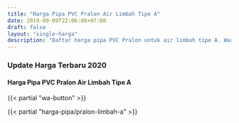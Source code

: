 ```yaml
---
title: "Harga Pipa PVC Pralon Air Limbah Tipe A"
date: 2019-09-09T22:06:08+07:00
draft: false
layout: "single-harga"
description: "Daftar harga pipa PVC Pralon untuk air limbah tipe A. Warna pipa air limbah ini orange dengan panjang 6 meter dan tipe sambungan RRJ/SCJ"
---
```


### Update Harga Terbaru 2020

#### Harga Pipa PVC Pralon Air Limbah Tipe A

{{< partial "wa-button" >}}

{{< partial "harga-pipa/pralon-limbah-a" >}}
